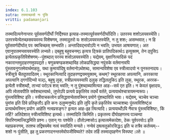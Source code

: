 ```yaml
---
index: 6.1.103
sutra: तस्माच्छसो नः पुंसि
vritti: padamanjari
---
```


 तस्मादित्यनेनान्तरः पूर्वसवर्णदीर्घो निर्द्दिश्यत इत्याह-तस्मात्पूर्वसवर्णदीर्घादिति। उतरस्य शशोऽवयवस्येति। उतरस्येत्येतच्छसवयवस्य विशेषणम्, तस्मादुतरो यः शसोऽवयवस्तस्येति, न तु शशः; असम्भवात्। न हि पूर्वसवर्णदीर्घात् परः क्वचिच्छस् सम्भवति। अन्तादिवद्भावोऽपि न भवति; उभयत आश्रयणात्। अत एवानुपातमप्यवयवस्येति लभ्यते। ठ्बहुषु बहुवचनम्ऽ इत्यत्र ठ्त्रिकं प्रातिपदिकार्थःऽ इत्युक्तम्, तेन ठ्पुसिऽ इत्येतत्प्रकृतिविशेषणम्--पुंशब्दात् परस्य शसोऽवयवस्येति। यद्येवम्, वृक्षानित्यादिकं पदं नकारान्तमुदाहरणमुपपद्यते। षणुकषण्ढकशब्दाविह लोकप्रसिद्ध्या नपुंसके वर्तमानावपि पुंस्तावनुगतमेवार्थमाहतुः, यथा कुमार्यादिषु वर्तमानोऽर्थशब्दः, सामान्यविशेषा एव स्त्रीत्वादयो न पुनस्तनादयः। स्त्रीसूत्रे चैतदुपपादितम्। स्थूरकानित्यादि तूदाहरणद्वयमयुक्तम्, कथम्? स्थूरकाया अपत्यानि, अररकाया अपत्यानि ठ्गर्गादिभ्यो यञ्ऽ, बहुषु लुक्, स्त्रीप्रत्ययस्यापि ठ्लुक् तद्धितलुकिऽ इति लुक्, स्थूरक, अररक-इत्येतौ स्त्रीशब्दौ, ताभ्यां परोऽत्र शस् भवति; न तु पुंशब्दाब्यामित्यत आह--सर्व एत इति। न केवलं वृक्षादयः, अपि त्वेतावपीति सर्वशब्दस्यार्थः, लुप्तेऽपि प्रत्यये प्रकृतिरेव तदर्थे वर्तते, प्रत्ययार्थश्चात्रायमन्यरूपः। पुंस्त्वविशिष्ट इति। स्त्रीवाचकत्वेन प्रसिद्धावप्येतावस्मिन् प्रयोगे पुंशब्दाविति भावः। यद्येवम्, चञ्चेव चञ्चाः पुमांस इति ठिवे प्रतिकृतौऽ इति कनः ठ्लुम्मनुष्येऽ इति लुपि कृते प्रकृतिरेव चञ्चाशब्दः पुंस्त्वविशिष्ट्ंअ प्रत्यार्थमस्मिन् प्रयोग आहेति नत्वप्रसङ्गः? इत्यत आह-इह त्वित्यादि। प्रत्ययार्थोऽपि नैवात्र पुंस्त्वविशिष्टः, किं तर्हि? अतिदेशात् स्त्रीत्वविशिष्ट इत्यर्थः। तस्मादिति किमिति। प्रकृतस्य दीर्घग्रहणस्य पञ्चम्या विपरिणामात्सिद्धमिति प्रश्नः। एतान् गाः पश्येति। ठौतोऽम्शसोःऽ इत्यात्वमेकादेशः, ठेकः पूर्वपरयोःऽ इति महाप्रकरणम्, ततश्च तद्विषयमेव नत्वं स्यादिति मन्यते। नन्वेवं ठ्षत्वतुकोरसिद्धःऽ इति च तत्रैव कर्तव्यम्--शशो नः पुंसीति, इह तु प्रकरणादनन्तरमेवोपजीविष्यते? तदेव तर्हि तस्माद्ग्रहणेन विस्पष्ट।ल्ते ॥